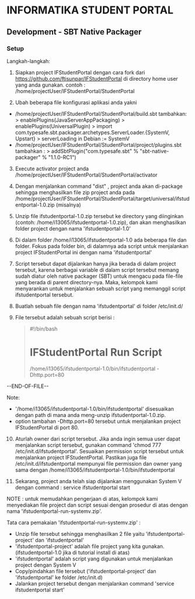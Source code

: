 # INFORMATIKA STUDENT PORTAL

## Development - SBT Native Packager

### Setup

Langkah-langkah:

1. Siapkan project IFStudentPortal dengan cara fork dari https://github.com/ftisunpar/IFStudentPortal di directory home user yang anda gunakan. contoh : /home/projectUser/IFStudentPortal/StudentPortal

2. Ubah beberapa file konfigurasi aplikasi anda yakni
  * /home/projectUser/IFStudentPortal/StudentPortal/build.sbt
	tambahkan:
		> enablePlugins(JavaServerAppPackaging)
		> enablePlugins(UniversalPlugin)
		> import com.typesafe.sbt.packager.archetypes.ServerLoader.{SystemV, Upstart}
		> serverLoading in Debian := SystemV
  * /home/projectUser/IFStudentPortal/StudentPortal/project/plugins.sbt
	tambahkan :
		> addSbtPlugin("com.typesafe.sbt" % "sbt-native-packager" % "1.1.0-RC1")
3. Execute activator project anda /home/projectUser/IFStudentPortal/StudentPortal/activator

4. Dengan menjalankan command "dist" , project anda akan di-package sehingga menghasilkan file zip project anda pada /home/projectUser/IFStudentPortal/StudentPortal/target/universal/ifstudentportal-1.0.zip (misalnya)

5. Unzip file ifstudentportal-1.0.zip tersebut ke directory yang diinginkan (contoh: /home/i13065/ifstudentportal-1.0.zip), dan akan menghasilkan folder project dengan nama 'ifstudentportal-1.0'

6. Di dalam folder /home/i13065/ifstudentportal-1.0 ada beberapa file dan folder. Fokus pada folder bin, di dalamnya ada script untuk menjalankan project IFStudentPortal ini dengan nama 'ifstudentportal'

7. Script tersebut dapat dijalankan hanya jika berada di dalam project tersebut, karena berbagai variable di dalam script tersebut memang sudah diatur oleh native packager (SBT) untuk mengacu pada file-file yang berada di parent directory-nya. Maka, kelompok kami menyarankan untuk menjalankan sebuah script yang memanggil script ifstudentportal tersebut.

8. Buatlah sebuah file dengan nama 'ifstudentportal' di folder /etc/init.d/

9. File tersebut adalah sebuah script berisi :
	> #!/bin/bash
	> # IFStudentPortal Run Script
	> /home/i13065/ifstudentportal-1.0/bin/ifstudentportal -Dhttp.port=80

--END-OF-FILE--

Note:
* '/home/i13065/ifstudentportal-1.0/bin/ifstudentportal' disesuaikan dengan path di mana anda meng-unzip ifstudentportal-1.0.zip.
* option tambahan -Dhttp.port=80 tersebut untuk menjalankan project IFStudentPortal di port 80.

10. Aturlah owner dari script tersebut. Jika anda ingin semua user dapat menjalankan script tersebut, gunakan command 'chmod 777 /etc/init.d/ifstudentportal'. Sesuaikan permission script tersebut untuk menjalankan project IFStudentPortal. Pastikan juga file /etc/init.d/ifstudentportal mempunyai file permission dan owner yang sama dengan /home/i13065/ifstudentportal-1.0/bin/ifstudentportal

11. Sekarang, project anda telah siap dijalankan menggunakan System V dengan command : service ifstudentportal start



NOTE : untuk memudahkan pengerjaan di atas, kelompok kami menyediakan file project dan script sesuai dengan prosedur di atas dengan nama 'ifstudentportal-run-systemv.zip'.

Tata cara pemakaian 'ifstudentportal-run-systemv.zip' :
* Unzip file tersebut sehingga menghasilkan 2 file yaitu 'ifstudentportal-project' dan 'ifstudentportal'
* 'ifstudentportal-project' adalah file project yang kita gunakan. (ifstudentportal-1.0 jika di tutorial install di atas)
* 'ifstudentportal' adalah script yang digunakan untuk menjalankan project dengan System V
* Copy/pindahkan file tersebut ('ifstudentportal-project' dan 'ifstudentportal' ke folder /etc/init.d)
* Jalankan project tersebut dengan menjalankan command 'service ifstudentportal start'
